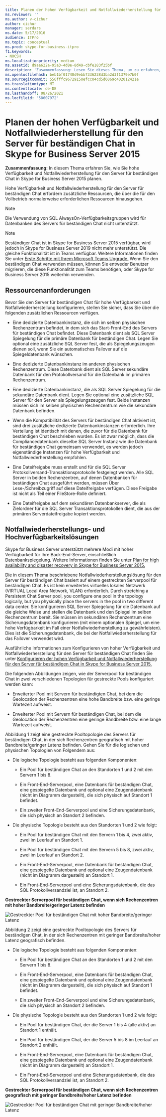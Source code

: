 ```yaml
---
title: Planen der hohen Verfügbarkeit und Notfallwiederherstellung für den Server für beständigen Chat in Skype for Business Server 2015
ms.reviewer: ''
ms.author: v-cichur
author: cichur
manager: serdars
ms.date: 5/17/2016
audience: ITPro
ms.topic: conceptual
ms.prod: skype-for-business-itpro
f1.keywords:
- NOCSH
ms.localizationpriority: medium
ms.assetid: d9aa622a-95a3-4d8e-8d49-cbfe183f25bf
description: 'Zusammenfassung: Lesen Sie dieses Thema, um zu erfahren, wie Sie hohe Verfügbarkeit und Notfallwiederherstellung für den Server für beständigen Chat in Skype for Business Server 2015 planen.'
ms.openlocfilehash: beb1bf01748d9ebb7336238d3ba2d3f1379e7b0f
ms.sourcegitcommit: 556fffc96729150efcc04cd5d6069c402012421e
ms.translationtype: MT
ms.contentlocale: de-DE
ms.lasthandoff: 08/26/2021
ms.locfileid: "58607972"
---
```

# <a name="plan-for-high-availability-and-disaster-recovery-for-persistent-chat-server-in-skype-for-business-server-2015"></a>Planen der hohen Verfügbarkeit und Notfallwiederherstellung für den Server für beständigen Chat in Skype for Business Server 2015
 
**Zusammenfassung:** In diesem Thema erfahren Sie, wie Sie hohe Verfügbarkeit und Notfallwiederherstellung für den Server für beständigen Chat in Skype for Business Server 2015 planen.
  
Hohe Verfügbarkeit und Notfallwiederherstellung für den Server für beständigen Chat erfordern zusätzliche Ressourcen, die über die für den Vollbetrieb normalerweise erforderlichen Ressourcen hinausgehen. 
  
> [!NOTE]
> Die Verwendung von SQL AlwaysOn-Verfügbarkeitsgruppen wird für Datenbanken des Servers für beständigen Chat nicht unterstützt. 

> [!NOTE] 
> Beständiger Chat ist in Skype for Business Server 2015 verfügbar, wird jedoch in Skype for Business Server 2019 nicht mehr unterstützt. Die gleiche Funktionalität ist in Teams verfügbar. Weitere Informationen finden Sie unter [Erste Schritte mit Ihrem Microsoft Teams Upgrade.](/microsoftteams/upgrade-start-here) Wenn Sie den beständigen Chat verwenden müssen, können Sie entweder Benutzer migrieren, die diese Funktionalität zum Teams benötigen, oder Skype for Business Server 2015 weiterhin verwenden. 
  
## <a name="resource-requirements"></a>Ressourcenanforderungen

Bevor Sie den Server für beständigen Chat für hohe Verfügbarkeit und Notfallwiederherstellung konfigurieren, stellen Sie sicher, dass Sie über die folgenden zusätzlichen Ressourcen verfügen. 
  
- Eine dedizierte Datenbankinstanz, die sich im selben physischen Rechenzentrum befindet, in dem sich das Start-Front-End des Servers für beständigen Chat befindet. Diese Datenbank dient als SQL Server Spiegelung für die primäre Datenbank für beständigen Chat. Legen Sie optional eine zusätzliche SQL Server fest, die als Spiegelungszeugen dienen soll, wenn Sie ein automatisches Failover auf die Spiegeldatenbank wünschen.
    
- Eine dedizierte Datenbankinstanz im anderen physischen Rechenzentrum. Diese Datenbank dient als SQL Server sekundäre Datenbank für den Protokollversand für die Datenbank im primären Rechenzentrum.
    
- Eine dedizierte Datenbankinstanz, die als SQL Server Spiegelung für die sekundäre Datenbank dient. Legen Sie optional eine zusätzliche SQL Server für den Server als Spiegelungszeugen fest. Beide Instanzen müssen sich im selben physischen Rechenzentrum wie die sekundäre Datenbank befinden.
    
- Wenn die Kompatibilität des Servers für beständigen Chat aktiviert ist, sind drei zusätzliche dedizierte Datenbankinstanzen erforderlich. Ihre Verteilung ist identisch mit denen, die zuvor für die Datenbank für beständigen Chat beschrieben wurden. Es ist zwar möglich, dass die Compliancedatenbank dieselbe SQL Server Instanz wie die Datenbank für beständigen Chat gemeinsam verwendet, es werden jedoch eigenständige Instanzen für hohe Verfügbarkeit und Notfallwiederherstellung empfohlen.
    
- Eine Dateifreigabe muss erstellt und für die SQL Server Protokollversand-Transaktionsprotokolle festgelegt werden. Alle SQL Server in beiden Rechenzentren, auf denen Datenbanken für beständigen Chat ausgeführt werden, müssen Über Lese-/Schreibzugriff auf diese Dateifreigabe verfügen. Diese Freigabe ist nicht als Teil einer FileStore-Rolle definiert.
    
- Eine Dateifreigabe auf dem sekundären Datenbankserver, die als Zielordner für die SQL Server Transaktionsprotokollen dient, die aus der primären Serverdateifreigabe kopiert werden.
    
## <a name="disaster-recovery-and-high-availability-solutions"></a>Notfallwiederherstellungs- und Hochverfügbarkeitslösungen

Skype for Business Server unterstützt mehrere Modi mit hoher Verfügbarkeit für Ihre Back-End-Server, einschließlich Datenbankspiegelung. Weitere Informationen finden Sie unter [Plan for high availability and disaster recovery in Skype for Business Server 2015.](../../plan-your-deployment/high-availability-and-disaster-recovery/high-availability-and-disaster-recovery.md) 
  
Die in diesem Thema beschriebene Notfallwiederherstellungslösung für den Server für beständigen Chat basiert auf einem gestreckten Serverpool für beständigen Chat. Es ist kein erweitertes virtuelles lokales Netzwerk (VIRTUAL Local Area Network, VLAN) erforderlich. Durch stretching a Persistent Chat Server pool, you configure one pool in the topology logically, but you physically place the servers in the pool in two different data center. Sie konfigurieren SQL Server Spiegelung für die Datenbank auf die gleiche Weise und stellen die Datenbank und den Spiegel im selben Rechenzentrum bereit. Sie müssen im sekundären Rechenzentrum eine Sicherungsdatenbank konfigurieren (mit einem optionalen Spiegel, um eine hohe Verfügbarkeit im Fall einer Notfallwiederherstellung zu gewährleisten). Dies ist die Sicherungsdatenbank, die bei der Notfallwiederherstellung für das Failover verwendet wird. 
  
Ausführliche Informationen zum Konfigurieren von hoher Verfügbarkeit und Notfallwiederherstellung für den Server für beständigen Chat finden Sie unter [Konfigurieren der hohen Verfügbarkeit und Notfallwiederherstellung für den Server für beständigen Chat in Skype for Business Server 2015.](../../deploy/deploy-persistent-chat-server/configure-hadr-for-persistent-chat.md) 
  
Die folgenden Abbildungen zeigen, wie der Serverpool für beständigen Chat in zwei verschiedenen Topologien für gestreckte Pools konfiguriert werden kann:
  
- Erweiterter Pool mit Servern für beständigten Chat, bei dem die Geolocation der Rechenzentren eine hohe Bandbreite bzw. eine geringe Wartezeit aufweist.
    
- Erweiterter Pool mit Servern für beständigen Chat, bei dem die Geolocation der Rechenzentren eine geringe Bandbreite bzw. eine lange Wartezeit aufweist.
    
Abbildung 1 zeigt eine gestreckte Pooltopologie des Servers für beständigen Chat, in der sich Rechenzentren geografisch mit hoher Bandbreite/geringer Latenz befinden. Gehen Sie für die logischen und physischen Topologien von Folgendem aus:
  
- Die logische Topologie besteht aus folgenden Komponenten:
    
  - Ein Pool für beständigen Chat an den Standorten 1 und 2 mit den Servern 1 bis 8.
    
  - Ein Front-End-Serverpool, eine Datenbank für beständigen Chat, eine gespiegelte Datenbank und optional eine Zeugendatenbank (nicht im Diagramm dargestellt), die sich physisch auf Standort 1 befindet. 
    
  - Ein zweiter Front-End-Serverpool und eine Sicherungsdatenbank, die sich physisch an Standort 2 befinden.
    
- Die physische Topologie besteht aus den Standorten 1 und 2 wie folgt:
    
  - Ein Pool für beständigen Chat mit den Servern 1 bis 4, zwei aktiv, zwei im Leerlauf an Standort 1.
    
  - Ein Pool für beständigen Chat mit den Servern 5 bis 8, zwei aktiv, zwei im Leerlauf an Standort 2.
    
  - Ein Front-End-Serverpool, eine Datenbank für beständigen Chat, eine gespiegelte Datenbank und optional eine Zeugendatenbank (nicht im Diagramm dargestellt) an Standort 1.
    
  - Ein Front-End-Serverpool und eine Sicherungsdatenbank, die das SQL Protokollversandziel ist, an Standort 2.
    
**Gestreckter Serverpool für beständigen Chat, wenn sich Rechenzentren mit hoher Bandbreite/geringer Latenz befinden**

![Gestreckter Pool für beständigen Chat mit hoher Bandbreite/geringer Latenz](../../media/55cf3d4b-5f51-4d2f-84ca-b4a13dc5eba3.png)
  
Abbildung 2 zeigt eine gestreckte Pooltopologie des Servers für beständigen Chat, in der sich Rechenzentren mit geringer Bandbreite/hoher Latenz geografisch befinden.
  
- Die logische Topologie besteht aus folgenden Komponenten:
    
  - Ein Pool für beständigen Chat an den Standorten 1 und 2 mit den Servern 1 bis 8.
    
  - Ein Front-End-Serverpool, eine Datenbank für beständigen Chat, eine gespiegelte Datenbank und optional eine Zeugendatenbank (nicht im Diagramm dargestellt), die sich physisch auf Standort 1 befindet. 
    
  - Ein zweiter Front-End-Serverpool und eine Sicherungsdatenbank, die sich physisch an Standort 2 befinden.
    
- Die physische Topologie besteht aus den Standorten 1 und 2 wie folgt:
    
  - Ein Pool für beständigen Chat, der die Server 1 bis 4 (alle aktiv) an Standort 1 enthält.
    
  - Ein Pool für beständigen Chat, der die Server 5 bis 8 im Leerlauf an Standort 2 enthält.
    
  - Ein Front-End-Serverpool, eine Datenbank für beständigen Chat, eine gespiegelte Datenbank und optional eine Zeugendatenbank (nicht im Diagramm dargestellt) an Standort 1.
    
  - Ein Front-End-Serverpool und eine Sicherungsdatenbank, die das SQL Protokollversandziel ist, an Standort 2.
    
**Gestreckter Serverpool für beständigen Chat, wenn sich Rechenzentren geografisch mit geringer Bandbreite/hoher Latenz befinden**

![Gestreckter Pool für beständigen Chat mit geringer Bandbreite/hoher Latenz](../../media/40cbd902-57b8-4d57-a61c-cde4e0bd47f0.png)
  

